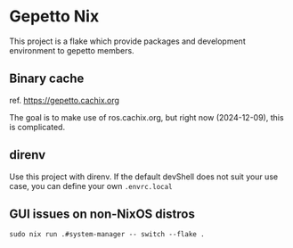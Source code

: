 # Gepetto Nix

This project is a flake which provide packages and development environment to gepetto members.

## Binary cache

ref. <https://gepetto.cachix.org>

The goal is to make use of ros.cachix.org, but right now (2024-12-09), this is complicated.

## direnv

Use this project with direnv. If the default devShell does not suit your use case,
you can define your own `.envrc.local`

## GUI issues on non-NixOS distros

```
sudo nix run .#system-manager -- switch --flake .
```
